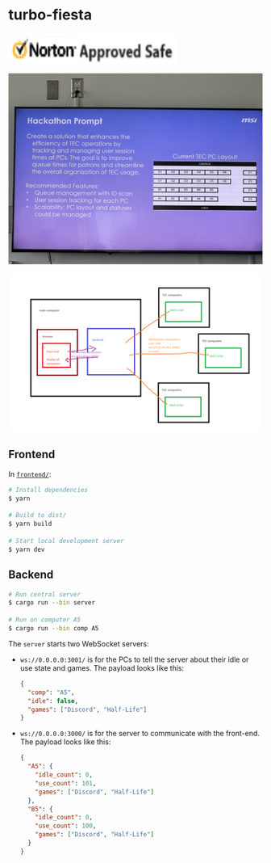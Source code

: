 # turbo-fiesta

![Nortion Approved Safe Verified](./docs/notion-safe.png)

![prompt](./docs/prompt.jpg)

![Architectural diagram](./docs/architectural-diagram.png)

## Frontend

In [`frontend/`](./frontend/):

```sh
# Install dependencies
$ yarn

# Build to dist/
$ yarn build

# Start local development server
$ yarn dev
```

## Backend

```sh
# Run central server
$ cargo run --bin server

# Run on computer A5
$ cargo run --bin comp A5
```

The `server` starts two WebSocket servers:

- `ws://0.0.0.0:3001/` is for the PCs to tell the server about their idle or use state and games. The payload looks like this:

  ```json
  {
    "comp": "A5",
    "idle": false,
    "games": ["Discord", "Half-Life"]
  }
  ```

- `ws://0.0.0.0:3000/` is for the server to communicate with the front-end. The payload looks like this:

  ```json
  {
    "A5": {
      "idle_count": 0,
      "use_count": 101,
      "games": ["Discord", "Half-Life"]
    },
    "B5": {
      "idle_count": 0,
      "use_count": 100,
      "games": ["Discord", "Half-Life"]
    }
  }
  ```
